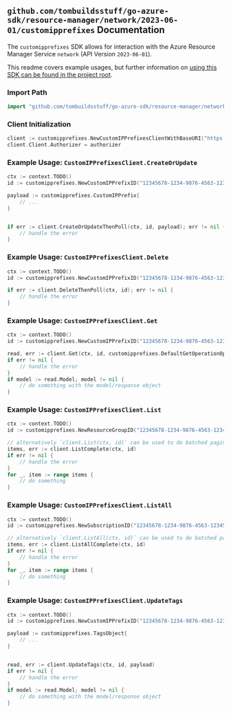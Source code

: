 
## `github.com/tombuildsstuff/go-azure-sdk/resource-manager/network/2023-06-01/customipprefixes` Documentation

The `customipprefixes` SDK allows for interaction with the Azure Resource Manager Service `network` (API Version `2023-06-01`).

This readme covers example usages, but further information on [using this SDK can be found in the project root](https://github.com/tombuildsstuff/go-azure-sdk/tree/main/docs).

### Import Path

```go
import "github.com/tombuildsstuff/go-azure-sdk/resource-manager/network/2023-06-01/customipprefixes"
```


### Client Initialization

```go
client := customipprefixes.NewCustomIPPrefixesClientWithBaseURI("https://management.azure.com")
client.Client.Authorizer = authorizer
```


### Example Usage: `CustomIPPrefixesClient.CreateOrUpdate`

```go
ctx := context.TODO()
id := customipprefixes.NewCustomIPPrefixID("12345678-1234-9876-4563-123456789012", "example-resource-group", "customIPPrefixValue")

payload := customipprefixes.CustomIPPrefix{
	// ...
}


if err := client.CreateOrUpdateThenPoll(ctx, id, payload); err != nil {
	// handle the error
}
```


### Example Usage: `CustomIPPrefixesClient.Delete`

```go
ctx := context.TODO()
id := customipprefixes.NewCustomIPPrefixID("12345678-1234-9876-4563-123456789012", "example-resource-group", "customIPPrefixValue")

if err := client.DeleteThenPoll(ctx, id); err != nil {
	// handle the error
}
```


### Example Usage: `CustomIPPrefixesClient.Get`

```go
ctx := context.TODO()
id := customipprefixes.NewCustomIPPrefixID("12345678-1234-9876-4563-123456789012", "example-resource-group", "customIPPrefixValue")

read, err := client.Get(ctx, id, customipprefixes.DefaultGetOperationOptions())
if err != nil {
	// handle the error
}
if model := read.Model; model != nil {
	// do something with the model/response object
}
```


### Example Usage: `CustomIPPrefixesClient.List`

```go
ctx := context.TODO()
id := customipprefixes.NewResourceGroupID("12345678-1234-9876-4563-123456789012", "example-resource-group")

// alternatively `client.List(ctx, id)` can be used to do batched pagination
items, err := client.ListComplete(ctx, id)
if err != nil {
	// handle the error
}
for _, item := range items {
	// do something
}
```


### Example Usage: `CustomIPPrefixesClient.ListAll`

```go
ctx := context.TODO()
id := customipprefixes.NewSubscriptionID("12345678-1234-9876-4563-123456789012")

// alternatively `client.ListAll(ctx, id)` can be used to do batched pagination
items, err := client.ListAllComplete(ctx, id)
if err != nil {
	// handle the error
}
for _, item := range items {
	// do something
}
```


### Example Usage: `CustomIPPrefixesClient.UpdateTags`

```go
ctx := context.TODO()
id := customipprefixes.NewCustomIPPrefixID("12345678-1234-9876-4563-123456789012", "example-resource-group", "customIPPrefixValue")

payload := customipprefixes.TagsObject{
	// ...
}


read, err := client.UpdateTags(ctx, id, payload)
if err != nil {
	// handle the error
}
if model := read.Model; model != nil {
	// do something with the model/response object
}
```
